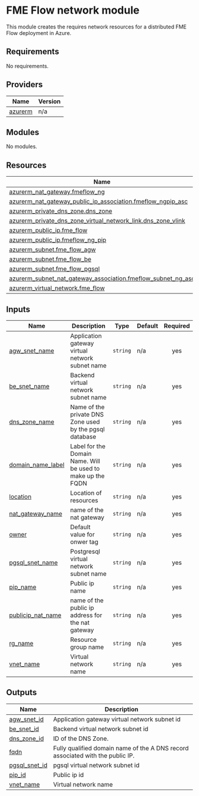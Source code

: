 # FME Flow network module
This module creates the requires network resources for a distributed FME Flow deployment in Azure.
<!-- BEGIN_TF_DOCS -->
## Requirements

No requirements.

## Providers

| Name | Version |
|------|---------|
| <a name="provider_azurerm"></a> [azurerm](#provider\_azurerm) | n/a |

## Modules

No modules.

## Resources

| Name | Type |
|------|------|
| [azurerm_nat_gateway.fmeflow_ng](https://registry.terraform.io/providers/hashicorp/azurerm/latest/docs/resources/nat_gateway) | resource |
| [azurerm_nat_gateway_public_ip_association.fmeflow_ngpip_asc](https://registry.terraform.io/providers/hashicorp/azurerm/latest/docs/resources/nat_gateway_public_ip_association) | resource |
| [azurerm_private_dns_zone.dns_zone](https://registry.terraform.io/providers/hashicorp/azurerm/latest/docs/resources/private_dns_zone) | resource |
| [azurerm_private_dns_zone_virtual_network_link.dns_zone_vlink](https://registry.terraform.io/providers/hashicorp/azurerm/latest/docs/resources/private_dns_zone_virtual_network_link) | resource |
| [azurerm_public_ip.fme_flow](https://registry.terraform.io/providers/hashicorp/azurerm/latest/docs/resources/public_ip) | resource |
| [azurerm_public_ip.fmeflow_ng_pip](https://registry.terraform.io/providers/hashicorp/azurerm/latest/docs/resources/public_ip) | resource |
| [azurerm_subnet.fme_flow_agw](https://registry.terraform.io/providers/hashicorp/azurerm/latest/docs/resources/subnet) | resource |
| [azurerm_subnet.fme_flow_be](https://registry.terraform.io/providers/hashicorp/azurerm/latest/docs/resources/subnet) | resource |
| [azurerm_subnet.fme_flow_pgsql](https://registry.terraform.io/providers/hashicorp/azurerm/latest/docs/resources/subnet) | resource |
| [azurerm_subnet_nat_gateway_association.fmeflow_subnet_ng_asc](https://registry.terraform.io/providers/hashicorp/azurerm/latest/docs/resources/subnet_nat_gateway_association) | resource |
| [azurerm_virtual_network.fme_flow](https://registry.terraform.io/providers/hashicorp/azurerm/latest/docs/resources/virtual_network) | resource |

## Inputs

| Name | Description | Type | Default | Required |
|------|-------------|------|---------|:--------:|
| <a name="input_agw_snet_name"></a> [agw\_snet\_name](#input\_agw\_snet\_name) | Application gateway virtual network subnet name | `string` | n/a | yes |
| <a name="input_be_snet_name"></a> [be\_snet\_name](#input\_be\_snet\_name) | Backend virtual network subnet name | `string` | n/a | yes |
| <a name="input_dns_zone_name"></a> [dns\_zone\_name](#input\_dns\_zone\_name) | Name of the private DNS Zone used by the pgsql database | `string` | n/a | yes |
| <a name="input_domain_name_label"></a> [domain\_name\_label](#input\_domain\_name\_label) | Label for the Domain Name. Will be used to make up the FQDN | `string` | n/a | yes |
| <a name="input_location"></a> [location](#input\_location) | Location of resources | `string` | n/a | yes |
| <a name="input_nat_gateway_name"></a> [nat\_gateway\_name](#input\_nat\_gateway\_name) | name of the nat gateway | `string` | n/a | yes |
| <a name="input_owner"></a> [owner](#input\_owner) | Default value for onwer tag | `string` | n/a | yes |
| <a name="input_pgsql_snet_name"></a> [pgsql\_snet\_name](#input\_pgsql\_snet\_name) | Postgresql virtual network subnet name | `string` | n/a | yes |
| <a name="input_pip_name"></a> [pip\_name](#input\_pip\_name) | Public ip name | `string` | n/a | yes |
| <a name="input_publicip_nat_name"></a> [publicip\_nat\_name](#input\_publicip\_nat\_name) | name of the public ip address for the nat gateway | `string` | n/a | yes |
| <a name="input_rg_name"></a> [rg\_name](#input\_rg\_name) | Resource group name | `string` | n/a | yes |
| <a name="input_vnet_name"></a> [vnet\_name](#input\_vnet\_name) | Virtual network name | `string` | n/a | yes |

## Outputs

| Name | Description |
|------|-------------|
| <a name="output_agw_snet_id"></a> [agw\_snet\_id](#output\_agw\_snet\_id) | Application gateway virtual network subnet id |
| <a name="output_be_snet_id"></a> [be\_snet\_id](#output\_be\_snet\_id) | Backend virtual network subnet id |
| <a name="output_dns_zone_id"></a> [dns\_zone\_id](#output\_dns\_zone\_id) | ID of the DNS Zone. |
| <a name="output_fqdn"></a> [fqdn](#output\_fqdn) | Fully qualified domain name of the A DNS record associated with the public IP. |
| <a name="output_pgsql_snet_id"></a> [pgsql\_snet\_id](#output\_pgsql\_snet\_id) | pgsql virtual network subnet id |
| <a name="output_pip_id"></a> [pip\_id](#output\_pip\_id) | Public ip id |
| <a name="output_vnet_name"></a> [vnet\_name](#output\_vnet\_name) | Virtual network name |
<!-- END_TF_DOCS --> 